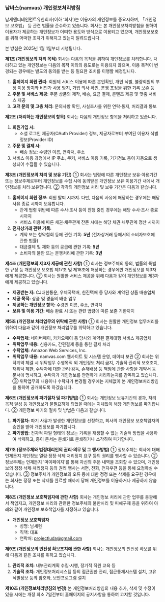 ### **남바스(namvas) 개인정보처리방침**

남세엔터테인먼트유한회사(이하 ‘회사’)는 이용자의 개인정보를 중요시하며, 「개인정보 보호법」 등 관련 법률을 준수하고 있습니다. 회사는 본 개인정보처리방침을 통하여 이용자가 제공하는 개인정보가 어떠한 용도와 방식으로 이용되고 있으며, 개인정보보호를 위해 어떠한 조치가 취해지고 있는지 알려드립니다.

본 방침은 2025년 1월 1일부터 시행됩니다.

**제1조 (개인정보의 처리 목적)**
회사는 다음의 목적을 위하여 개인정보를 처리합니다. 처리하고 있는 개인정보는 다음의 목적 이외의 용도로는 이용되지 않으며, 이용 목적이 변경되는 경우에는 별도의 동의를 받는 등 필요한 조치를 이행할 예정입니다.

1.  **홈페이지 회원 관리:** 회원제 서비스 이용에 따른 본인확인, 개인 식별, 불량회원의 부정 이용 방지와 비인가 사용 방지, 가입 의사 확인, 분쟁 조정을 위한 기록 보존 등
2.  **주문 및 서비스 제공:** 주문 상품의 제작, 배송, 요금 결제, 콘텐츠 제공 및 맞춤 서비스 제공
3.  **고객 문의 및 고충 처리:** 문의사항 확인, 사실조사를 위한 연락·통지, 처리결과 통보

**제2조 (처리하는 개인정보의 항목)**
회사는 다음의 개인정보 항목을 처리하고 있습니다.

1.  **회원가입 시:**
    - 소셜 로그인 제공자(OAuth Provider) 정보, 제공자로부터 부여된 이용자 식별 정보(Provider ID)
2.  **주문 및 결제 시:**
    - 배송 정보: 수령인 이름, 연락처, 주소
3.  서비스 이용 과정에서 IP 주소, 쿠키, 서비스 이용 기록, 기기정보 등이 자동으로 생성되어 수집될 수 있습니다.

**제3조 (개인정보의 처리 및 보유 기간)**
① 회사는 법령에 따른 개인정보 보유·이용기간 또는 정보주체로부터 개인정보를 수집 시에 동의받은 개인정보 보유·이용기간 내에서 개인정보를 처리·보유합니다.
② 각각의 개인정보 처리 및 보유 기간은 다음과 같습니다.

1.  **홈페이지 회원 정보:** 회원 탈퇴 시까지. 다만, 다음의 사유에 해당하는 경우에는 해당 사유 종료 시까지 보유합니다.
    - 관계 법령 위반에 따른 수사·조사 등이 진행 중인 경우에는 해당 수사·조사 종료 시까지
    - 서비스 이용에 따른 채권·채무관계 잔존 시에는 해당 채권·채무관계 정산 시까지
2.  **전자상거래 관련 기록:**
    - 계약 또는 청약철회 등에 관한 기록: **5년** (전자상거래 등에서의 소비자보호에 관한 법률)
    - 대금결제 및 재화 등의 공급에 관한 기록: **5년**
    - 소비자의 불만 또는 분쟁처리에 관한 기록: **3년**

**제4조 (개인정보의 제3자 제공에 관한 사항)**
① 회사는 정보주체의 동의, 법률의 특별한 규정 등 개인정보 보호법 제17조 및 제18조에 해당하는 경우에만 개인정보를 제3자에게 제공합니다.
② 회사는 원활한 서비스 제공을 위해 다음과 같이 개인정보를 제3자에게 제공하고 있습니다.

- **제공받는 자:** CJ대한통운, 우체국택배, 한진택배 등 당사와 계약된 상품 배송업체
- **제공 목적:** 상품 및 경품의 배송 업무
- **제공하는 개인정보 항목:** 수령인 이름, 주소, 연락처
- **보유 및 이용 기간:** 배송 완료 시 또는 관련 법령에 따른 보존 기한까지

**제5조 (개인정보 처리업무의 위탁에 관한 사항)**
① 회사는 원활한 개인정보 업무처리를 위하여 다음과 같이 개인정보 처리업무를 위탁하고 있습니다.

- **수탁업체:** 네이버페이, 카카오페이 등 당사와 계약된 결제대행 서비스 제공업체
- **위탁업무 내용:** 신용카드, 간편결제 등을 통한 결제 처리
- **수탁업체:** Amazon Web Services, Inc.
- **위탁업무 내용:** namvas.com 웹사이트 및 시스템 운영, 데이터 보관
  ② 회사는 위탁계약 체결 시 위탁업무 수행목적 외 개인정보 처리 금지, 기술적·관리적 보호조치, 재위탁 제한, 수탁자에 대한 관리·감독, 손해배상 등 책임에 관한 사항을 계약서 등 문서에 명시하고, 수탁자가 개인정보를 안전하게 처리하는지를 감독하고 있습니다.
  ③ 위탁업무의 내용이나 수탁자가 변경될 경우에는 지체없이 본 개인정보처리방침을 통하여 공개하도록 하겠습니다.

**제6조 (개인정보의 파기절차 및 파기방법)**
① 회사는 개인정보 보유기간의 경과, 처리목적 달성 등 개인정보가 불필요하게 되었을 때에는 지체없이 해당 개인정보를 파기합니다.
② 개인정보 파기의 절차 및 방법은 다음과 같습니다.

1.  **파기절차:** 파기 사유가 발생한 개인정보를 선정하고, 회사의 개인정보 보호책임자의 승인을 받아 개인정보를 파기합니다.
2.  **파기방법:** 전자적 파일 형태의 정보는 기록을 재생할 수 없는 기술적 방법을 사용하여 삭제하고, 종이 문서는 분쇄기로 분쇄하거나 소각하여 파기합니다.

**제7조 (정보주체와 법정대리인의 권리·의무 및 그 행사방법)**
① 정보주체는 회사에 대해 언제든지 개인정보 열람·정정·삭제·처리정지 요구 등의 권리를 행사할 수 있습니다.
② 정보주체는 언제든지 '마이페이지'를 통해 자신의 주문 내역을 조회할 수 있으며, 개인정보의 정정·삭제·처리정지 등의 권리 행사는 서면, 전화, 전자우편 등을 통해 요청하실 수 있습니다.
③ 정보주체가 개인정보의 오류 등에 대한 정정 또는 삭제를 요구한 경우에는 회사는 정정 또는 삭제를 완료할 때까지 당해 개인정보를 이용하거나 제공하지 않습니다.

**제8조 (개인정보 보호책임자에 관한 사항)**
회사는 개인정보 처리에 관한 업무를 총괄해서 책임지고, 개인정보 처리와 관련한 정보주체의 불만처리 및 피해구제 등을 위하여 아래와 같이 개인정보 보호책임자를 지정하고 있습니다.

- **개인정보 보호책임자**
  - 성명: 남세현
  - 직책: 대표
  - 연락처: projectluda@gmail.com

**제9조 (개인정보의 안전성 확보조치에 관한 사항)**
회사는 개인정보의 안전성 확보를 위해 다음과 같은 조치를 취하고 있습니다.

1.  **관리적 조치:** 내부관리계획 수립·시행, 정기적 직원 교육 등
2.  **기술적 조치:** 개인정보처리시스템 등의 접근권한 관리, 접근통제시스템 설치, 고유식별정보 등의 암호화, 보안프로그램 설치

**제10조 (개인정보처리방침의 변경)**
본 개인정보처리방침의 내용 추가, 삭제 및 수정이 있을 시에는 개정 최소 7일전부터 홈페이지의 공지사항을 통하여 고지할 것입니다.
